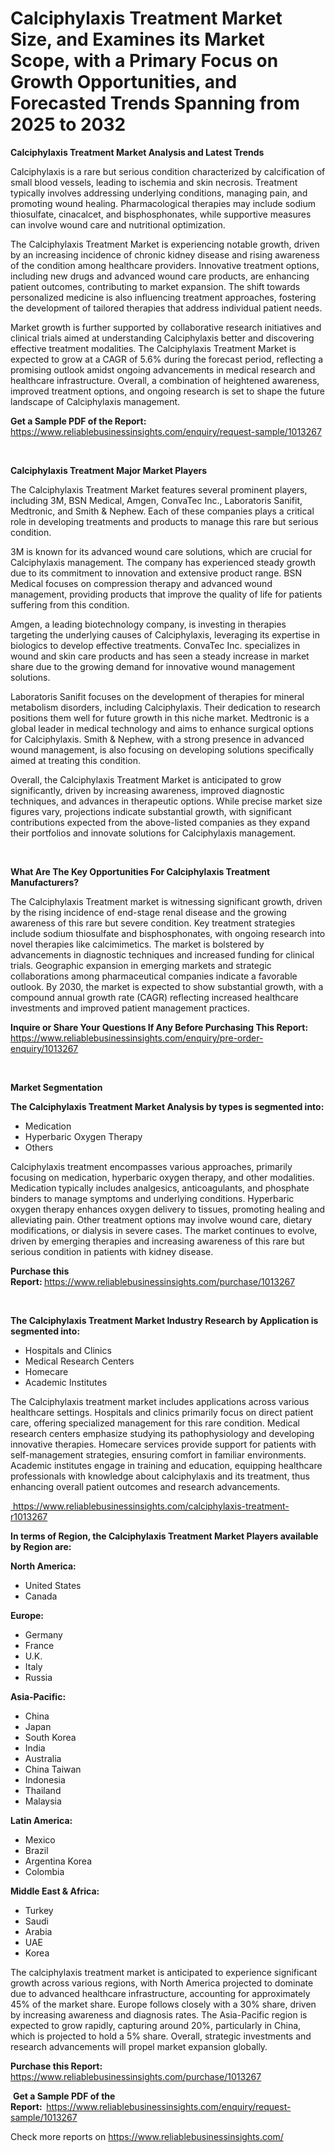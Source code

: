 <p><h1>Calciphylaxis Treatment Market Size, and Examines its Market Scope, with a Primary Focus on Growth Opportunities, and Forecasted Trends Spanning from 2025 to 2032</h1></p><p><strong>Calciphylaxis Treatment Market Analysis and Latest Trends</strong></p>
<p><p>Calciphylaxis is a rare but serious condition characterized by calcification of small blood vessels, leading to ischemia and skin necrosis. Treatment typically involves addressing underlying conditions, managing pain, and promoting wound healing. Pharmacological therapies may include sodium thiosulfate, cinacalcet, and bisphosphonates, while supportive measures can involve wound care and nutritional optimization.</p><p>The Calciphylaxis Treatment Market is experiencing notable growth, driven by an increasing incidence of chronic kidney disease and rising awareness of the condition among healthcare providers. Innovative treatment options, including new drugs and advanced wound care products, are enhancing patient outcomes, contributing to market expansion. The shift towards personalized medicine is also influencing treatment approaches, fostering the development of tailored therapies that address individual patient needs.</p><p>Market growth is further supported by collaborative research initiatives and clinical trials aimed at understanding Calciphylaxis better and discovering effective treatment modalities. The Calciphylaxis Treatment Market is expected to grow at a CAGR of 5.6% during the forecast period, reflecting a promising outlook amidst ongoing advancements in medical research and healthcare infrastructure. Overall, a combination of heightened awareness, improved treatment options, and ongoing research is set to shape the future landscape of Calciphylaxis management.</p></p>
<p><strong>Get a Sample PDF of the Report:&nbsp;</strong> <a href="https://www.reliablebusinessinsights.com/enquiry/request-sample/1013267?utm_campaign=1720&utm_medium=2&utm_source=Github&utm_content=ia&utm_term=06032025&utm_id=calciphylaxis-treatment">https://www.reliablebusinessinsights.com/enquiry/request-sample/1013267</a></p>
<p>&nbsp;</p>
<p><strong>Calciphylaxis Treatment Major Market Players</strong></p>
<p><p>The Calciphylaxis Treatment Market features several prominent players, including 3M, BSN Medical, Amgen, ConvaTec Inc., Laboratoris Sanifit, Medtronic, and Smith & Nephew. Each of these companies plays a critical role in developing treatments and products to manage this rare but serious condition.</p><p>3M is known for its advanced wound care solutions, which are crucial for Calciphylaxis management. The company has experienced steady growth due to its commitment to innovation and extensive product range. BSN Medical focuses on compression therapy and advanced wound management, providing products that improve the quality of life for patients suffering from this condition.</p><p>Amgen, a leading biotechnology company, is investing in therapies targeting the underlying causes of Calciphylaxis, leveraging its expertise in biologics to develop effective treatments. ConvaTec Inc. specializes in wound and skin care products and has seen a steady increase in market share due to the growing demand for innovative wound management solutions.</p><p>Laboratoris Sanifit focuses on the development of therapies for mineral metabolism disorders, including Calciphylaxis. Their dedication to research positions them well for future growth in this niche market. Medtronic is a global leader in medical technology and aims to enhance surgical options for Calciphylaxis. Smith & Nephew, with a strong presence in advanced wound management, is also focusing on developing solutions specifically aimed at treating this condition.</p><p>Overall, the Calciphylaxis Treatment Market is anticipated to grow significantly, driven by increasing awareness, improved diagnostic techniques, and advances in therapeutic options. While precise market size figures vary, projections indicate substantial growth, with significant contributions expected from the above-listed companies as they expand their portfolios and innovate solutions for Calciphylaxis management.</p></p>
<p>&nbsp;</p>
<p><strong>What Are The Key Opportunities For Calciphylaxis Treatment Manufacturers?</strong></p>
<p><p>The Calciphylaxis Treatment market is witnessing significant growth, driven by the rising incidence of end-stage renal disease and the growing awareness of this rare but severe condition. Key treatment strategies include sodium thiosulfate and bisphosphonates, with ongoing research into novel therapies like calcimimetics. The market is bolstered by advancements in diagnostic techniques and increased funding for clinical trials. Geographic expansion in emerging markets and strategic collaborations among pharmaceutical companies indicate a favorable outlook. By 2030, the market is expected to show substantial growth, with a compound annual growth rate (CAGR) reflecting increased healthcare investments and improved patient management practices.</p></p>
<p><strong>Inquire or Share Your Questions If Any Before Purchasing This Report:</strong> <a href="https://www.reliablebusinessinsights.com/enquiry/pre-order-enquiry/1013267?utm_campaign=1720&utm_medium=2&utm_source=Github&utm_content=ia&utm_term=06032025&utm_id=calciphylaxis-treatment">https://www.reliablebusinessinsights.com/enquiry/pre-order-enquiry/1013267</a></p>
<p>&nbsp;</p>
<p><strong>Market Segmentation</strong></p>
<p><strong>The Calciphylaxis Treatment Market Analysis by types is segmented into:</strong></p>
<p><ul><li>Medication</li><li>Hyperbaric Oxygen Therapy</li><li>Others</li></ul></p>
<p><p>Calciphylaxis treatment encompasses various approaches, primarily focusing on medication, hyperbaric oxygen therapy, and other modalities. Medication typically includes analgesics, anticoagulants, and phosphate binders to manage symptoms and underlying conditions. Hyperbaric oxygen therapy enhances oxygen delivery to tissues, promoting healing and alleviating pain. Other treatment options may involve wound care, dietary modifications, or dialysis in severe cases. The market continues to evolve, driven by emerging therapies and increasing awareness of this rare but serious condition in patients with kidney disease.</p></p>
<p><strong>Purchase this Report:&nbsp;</strong><a href="https://www.reliablebusinessinsights.com/purchase/1013267?utm_campaign=1720&utm_medium=2&utm_source=Github&utm_content=ia&utm_term=06032025&utm_id=calciphylaxis-treatment">https://www.reliablebusinessinsights.com/purchase/1013267</a></p>
<p>&nbsp;</p>
<p><strong>The Calciphylaxis Treatment Market Industry Research by Application is segmented into:</strong></p>
<p><ul><li>Hospitals and Clinics</li><li>Medical Research Centers</li><li>Homecare</li><li>Academic Institutes</li></ul></p>
<p><p>The Calciphylaxis treatment market includes applications across various healthcare settings. Hospitals and clinics primarily focus on direct patient care, offering specialized management for this rare condition. Medical research centers emphasize studying its pathophysiology and developing innovative therapies. Homecare services provide support for patients with self-management strategies, ensuring comfort in familiar environments. Academic institutes engage in training and education, equipping healthcare professionals with knowledge about calciphylaxis and its treatment, thus enhancing overall patient outcomes and research advancements.</p></p>
<p><a href="https://www.reliablebusinessinsights.com/calciphylaxis-treatment-r1013267?utm_campaign=1720&utm_medium=2&utm_source=Github&utm_content=ia&utm_term=06032025&utm_id=calciphylaxis-treatment">&nbsp;https://www.reliablebusinessinsights.com/calciphylaxis-treatment-r1013267</a></p>
<p><strong>In terms of Region, the Calciphylaxis Treatment Market Players available by Region are:</strong></p>
<p>
    <p> <strong> North America: </strong>
        <ul>
            <li>United States</li>
            <li>Canada</li>
        </ul>
        </p> 
    <p> <strong> Europe: </strong>
        <ul>
            <li>Germany</li>
            <li>France</li>
            <li>U.K.</li>
            <li>Italy</li>
            <li>Russia</li>
        </ul>
        </p> 
    <p> <strong> Asia-Pacific: </strong>
        <ul>
            <li>China</li>
            <li>Japan</li>
            <li>South Korea</li>
            <li>India</li>
            <li>Australia</li>
            <li>China Taiwan</li>
            <li>Indonesia</li>
            <li>Thailand</li>
            <li>Malaysia</li>
        </ul>
        </p> 
    <p> <strong> Latin America: </strong>
        <ul>
            <li>Mexico</li>
            <li>Brazil</li>
            <li>Argentina Korea</li>
            <li>Colombia</li>
        </ul>
        </p> 
    <p> <strong> Middle East & Africa: </strong>
        <ul>
            <li>Turkey</li>
            <li>Saudi</li>
            <li>Arabia</li>
            <li>UAE</li>
            <li>Korea</li>
        </ul>
    </p>
    </p>
<p><p>The calciphylaxis treatment market is anticipated to experience significant growth across various regions, with North America projected to dominate due to advanced healthcare infrastructure, accounting for approximately 45% of the market share. Europe follows closely with a 30% share, driven by increasing awareness and diagnosis rates. The Asia-Pacific region is expected to grow rapidly, capturing around 20%, particularly in China, which is projected to hold a 5% share. Overall, strategic investments and research advancements will propel market expansion globally.</p></p>
<p><strong>Purchase this Report: </strong><a href="https://www.reliablebusinessinsights.com/purchase/1013267?utm_campaign=1720&utm_medium=2&utm_source=Github&utm_content=ia&utm_term=06032025&utm_id=calciphylaxis-treatment">https://www.reliablebusinessinsights.com/purchase/1013267</a></p>
<p>&nbsp;<strong>Get a Sample PDF of the Report:&nbsp;&nbsp;</strong><a href="https://www.reliablebusinessinsights.com/enquiry/request-sample/1013267?utm_campaign=1720&utm_medium=2&utm_source=Github&utm_content=ia&utm_term=06032025&utm_id=calciphylaxis-treatment">https://www.reliablebusinessinsights.com/enquiry/request-sample/1013267</a></p>
<p><strong></strong></p>
<p>Check more reports on <a href="https://www.reliablebusinessinsights.com/?utm_campaign=1720&utm_medium=2&utm_source=Github&utm_content=ia&utm_term=06032025&utm_id=calciphylaxis-treatment">https://www.reliablebusinessinsights.com/</a></p>